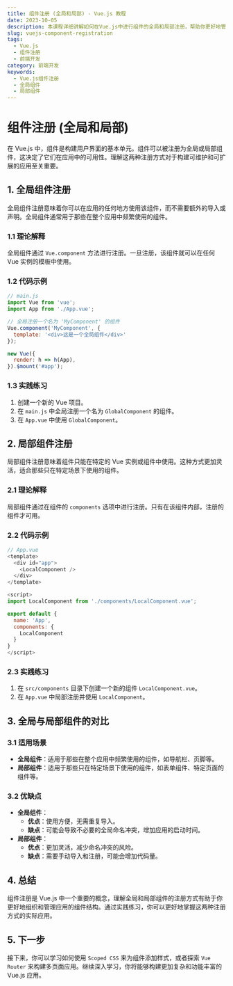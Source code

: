 ```yaml
---
title: 组件注册 (全局和局部) - Vue.js 教程
date: 2023-10-05
description: 本课程详细讲解如何在Vue.js中进行组件的全局和局部注册，帮助你更好地管理和组织你的Vue.js项目。
slug: vuejs-component-registration
tags:
  - Vue.js
  - 组件注册
  - 前端开发
category: 前端开发
keywords:
  - Vue.js组件注册
  - 全局组件
  - 局部组件
---
```


# 组件注册 (全局和局部)

在 Vue.js 中，组件是构建用户界面的基本单元。组件可以被注册为全局或局部组件，这决定了它们在应用中的可用性。理解这两种注册方式对于构建可维护和可扩展的应用至关重要。

## 1. 全局组件注册

全局组件注册意味着你可以在应用的任何地方使用该组件，而不需要额外的导入或声明。全局组件通常用于那些在整个应用中频繁使用的组件。

### 1.1 理论解释

全局组件通过 `Vue.component` 方法进行注册。一旦注册，该组件就可以在任何 Vue 实例的模板中使用。

### 1.2 代码示例

```javascript
// main.js
import Vue from 'vue';
import App from './App.vue';

// 全局注册一个名为 'MyComponent' 的组件
Vue.component('MyComponent', {
  template: '<div>这是一个全局组件</div>'
});

new Vue({
  render: h => h(App),
}).$mount('#app');
```

### 1.3 实践练习

1. 创建一个新的 Vue 项目。
2. 在 `main.js` 中全局注册一个名为 `GlobalComponent` 的组件。
3. 在 `App.vue` 中使用 `GlobalComponent`。

## 2. 局部组件注册

局部组件注册意味着组件只能在特定的 Vue 实例或组件中使用。这种方式更加灵活，适合那些只在特定场景下使用的组件。

### 2.1 理论解释

局部组件通过在组件的 `components` 选项中进行注册。只有在该组件内部，注册的组件才可用。

### 2.2 代码示例

```javascript
// App.vue
<template>
  <div id="app">
    <LocalComponent />
  </div>
</template>

<script>
import LocalComponent from './components/LocalComponent.vue';

export default {
  name: 'App',
  components: {
    LocalComponent
  }
}
</script>
```

### 2.3 实践练习

1. 在 `src/components` 目录下创建一个新的组件 `LocalComponent.vue`。
2. 在 `App.vue` 中局部注册并使用 `LocalComponent`。

## 3. 全局与局部组件的对比

### 3.1 适用场景

- **全局组件**：适用于那些在整个应用中频繁使用的组件，如导航栏、页脚等。
- **局部组件**：适用于那些只在特定场景下使用的组件，如表单组件、特定页面的组件等。

### 3.2 优缺点

- **全局组件**：
  - **优点**：使用方便，无需重复导入。
  - **缺点**：可能会导致不必要的全局命名冲突，增加应用的启动时间。
- **局部组件**：
  - **优点**：更加灵活，减少命名冲突的风险。
  - **缺点**：需要手动导入和注册，可能会增加代码量。

## 4. 总结

组件注册是 Vue.js 中一个重要的概念，理解全局和局部组件的注册方式有助于你更好地组织和管理应用的组件结构。通过实践练习，你可以更好地掌握这两种注册方式的实际应用。

## 5. 下一步

接下来，你可以学习如何使用 `Scoped CSS` 来为组件添加样式，或者探索 `Vue Router` 来构建多页面应用。继续深入学习，你将能够构建更加复杂和功能丰富的 Vue.js 应用。